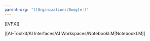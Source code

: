 ```yaml
---
parent-org: "[[Organizations/Google]]"
---
```

[[VFX]]

[[AI-Toolkit/AI Interfaces/AI Workspaces/NotebookLM|NotebookLM]]

